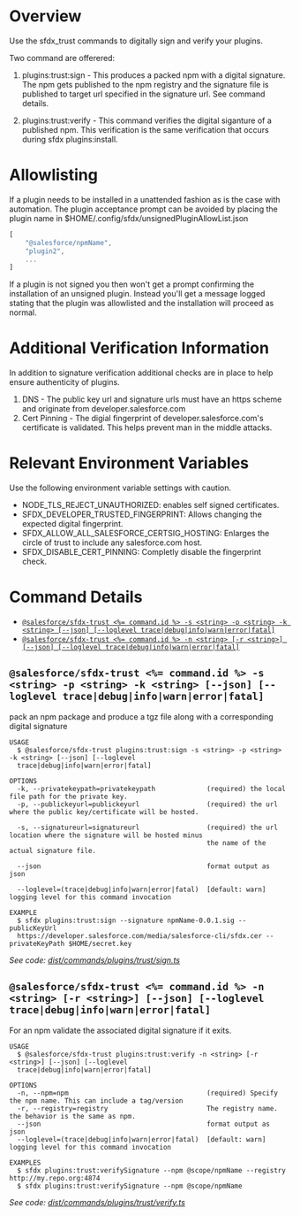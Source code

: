 Overview 
========

Use the sfdx_trust commands to digitally sign and verify your plugins.

Two command are offerered:

1) plugins:trust:sign - This produces a packed npm with a digital signature.
The npm gets published to the npm registry and the signature file is published to 
target url specified in the signature url. See command details.

2) plugins:trust:verify - This command verifies the digital siganture of a published npm.
This verification is the same verification that occurs during sfdx plugins:install.

Allowlisting
============

If a plugin needs to be installed in a unattended fashion as is the case with automation.
The plugin acceptance prompt can be avoided by placing the plugin name in 
$HOME/.config/sfdx/unsignedPluginAllowList.json

```javascript
[    
    "@salesforce/npmName",
    "plugin2",
    ...
]
```

If a plugin is not signed you then won't get a prompt confirming the installation 
of an unsigned plugin. Instead you'll get a message logged stating that the plugin was 
allowlisted and the installation will proceed as normal.


Additional Verification Information
===================================

In addition to signature verification additional checks are in place to 
help ensure authenticity of plugins.

1) DNS - The public key url and signature urls must have an https scheme 
and originate from developer.salesforce.com
2) Cert Pinning - The digial fingerprint of developer.salesforce.com's certificate is 
validated. This helps prevent man in the middle attacks.

Relevant Environment Variables
==============================

Use the following environment variable settings with caution.

- NODE_TLS_REJECT_UNAUTHORIZED: enables self signed certificates.
- SFDX_DEVELOPER_TRUSTED_FINGERPRINT: Allows changing the expected digital fingerprint.
- SFDX_ALLOW_ALL_SALESFORCE_CERTSIG_HOSTING: Enlarges the circle of trust to include any salesforce.com host.
- SFDX_DISABLE_CERT_PINNING: Completly disable the fingerprint check.

Command Details
===============
 
<!-- commands -->
* [`@salesforce/sfdx-trust <%= command.id %> -s <string> -p <string> -k <string> [--json] [--loglevel trace|debug|info|warn|error|fatal]`](#salesforcesfdx-trust--commandid---s-string--p-string--k-string---json---loglevel-tracedebuginfowarnerrorfatal)
* [`@salesforce/sfdx-trust <%= command.id %> -n <string> [-r <string>] [--json] [--loglevel trace|debug|info|warn|error|fatal]`](#salesforcesfdx-trust--commandid---n-string--r-string---json---loglevel-tracedebuginfowarnerrorfatal)

## `@salesforce/sfdx-trust <%= command.id %> -s <string> -p <string> -k <string> [--json] [--loglevel trace|debug|info|warn|error|fatal]`

pack an npm package and produce a tgz file along with a corresponding digital signature

```
USAGE
  $ @salesforce/sfdx-trust plugins:trust:sign -s <string> -p <string> -k <string> [--json] [--loglevel 
  trace|debug|info|warn|error|fatal]

OPTIONS
  -k, --privatekeypath=privatekeypath             (required) the local file path for the private key.
  -p, --publickeyurl=publickeyurl                 (required) the url where the public key/certificate will be hosted.

  -s, --signatureurl=signatureurl                 (required) the url location where the signature will be hosted minus
                                                  the name of the actual signature file.

  --json                                          format output as json

  --loglevel=(trace|debug|info|warn|error|fatal)  [default: warn] logging level for this command invocation

EXAMPLE
  $ sfdx plugins:trust:sign --signature npmName-0.0.1.sig --publicKeyUrl 
  https://developer.salesforce.com/media/salesforce-cli/sfdx.cer --privateKeyPath $HOME/secret.key
```

_See code: [dist/commands/plugins/trust/sign.ts](https://github.com/tnoonan-salesforce/sfdx-trust/blob/v2.0.2/dist/commands/plugins/trust/sign.ts)_

## `@salesforce/sfdx-trust <%= command.id %> -n <string> [-r <string>] [--json] [--loglevel trace|debug|info|warn|error|fatal]`

For an npm validate the associated digital signature if it exits.

```
USAGE
  $ @salesforce/sfdx-trust plugins:trust:verify -n <string> [-r <string>] [--json] [--loglevel 
  trace|debug|info|warn|error|fatal]

OPTIONS
  -n, --npm=npm                                   (required) Specify the npm name. This can include a tag/version
  -r, --registry=registry                         The registry name. the behavior is the same as npm.
  --json                                          format output as json
  --loglevel=(trace|debug|info|warn|error|fatal)  [default: warn] logging level for this command invocation

EXAMPLES
  $ sfdx plugins:trust:verifySignature --npm @scope/npmName --registry http://my.repo.org:4874
  $ sfdx plugins:trust:verifySignature --npm @scope/npmName
```

_See code: [dist/commands/plugins/trust/verify.ts](https://github.com/tnoonan-salesforce/sfdx-trust/blob/v2.0.2/dist/commands/plugins/trust/verify.ts)_
<!-- commandsstop -->
